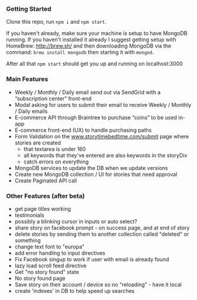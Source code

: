 ### Getting Started
Clone this repo, run `npm i` and `npm start`.  

If you haven't already, make sure your machine is setup to have MongoDB running.  If you haven't installed it already I suggest getting setup with HomeBrew: http://brew.sh/ and then downloading MongoDB via the command: `brew install mongodb` then starting it with `mongod`.

After all that `npm start` should get you up and running on localhost:3000

### Main Features
- Weekly / Monthly / Daily email send out via SendGrid with a “subscription center” front-end
- Modal asking for users to submit their email to receive Weekly / Monthly / Daily emails
- E-commerce API through Braintree to purchase “coins” to be used in-app
- E-commerce front-end (UX) to handle purchasing paths
- Form Validation on the www.storytimebedtime.com/submit page where stories are created
  - that textarea is under 160
  - all keywords that they've entered are also keywords in the storyDiv
  - catch errors on everything
- MongoDB services to update the DB when we update versions
- Create new MongoDB collection / UI for stories that need approval
- Create Paginated API call

### Other Features (after beta)
- get page titles working
- testimonials
- possibly a blinking cursor in inputs or auto select?
- share story on facebook prompt - on success page, and at end of story
- delete stories by sending them to another collection called "deleted" or something
- change text font to "europa"
- add error handling to input directives
- Fix Facebook singup to work if user with email is already found
- lazy load scroll feed directive
- Get "no story found" state
- No story found page
- Save story on their account / device so no "reloading" - have it local
- create 'indexes' in DB to help speed up searches

